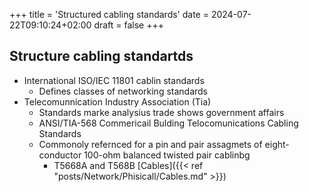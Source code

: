+++
title = 'Structured cabling standards'
date = 2024-07-22T09:10:24+02:00
draft = false
+++

## Structure cabling standartds
- International ISO/IEC 11801 cablin standards 
	- Defines classes of networking standards 
- Telecomunnication Industry Association (Tia) 
	- Standards marke analysius trade shows government affairs 
	- ANSI/TIA-568
		Commericail Bulding Telocomunications Cabling Standards
	- Commonoly refernced for a pin and pair assagmets of eight-conductor 100-ohm balanced twisted pair cablinbg 
		- T5668A and T568B 
[Cables]({{< ref "posts/Network/Phisicall/Cables.md" >}})